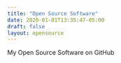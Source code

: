 ```yaml
---
title: "Open Source Software"
date: 2020-01-01T13:35:47-05:00
draft: false
layout: opensource
---
```

My Open Source Software on GitHub